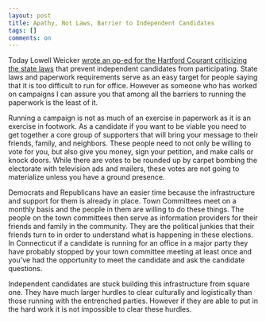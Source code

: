 ```yaml
---
layout: post
title: Apathy, Not Laws, Barrier to Independent Candidates
tags: []
comments: on
---
```

Today Lowell Weicker <a href="http://www.courant.com/news/opinion/hc-op-weicker-power-to-people-0912-20100912,0,2142960.story" target="_blank">wrote an op-ed for the Hartford Courant criticizing the state laws</a> that prevent independent candidates from participating. State laws and paperwork requirements serve as an easy target for people saying that it is too difficult to run for office. However as someone who has worked on campaigns I can assure you that among all the barriers to running the paperwork is the least of it.<p>Running a campaign is not as much of an exercise in paperwork as it is an exercise in footwork. As a candidate if you want to be viable you need to get together a core group of supporters that will bring your message to their friends, family, and neighbors. These people need to not only be willing to vote for you, but also give you money, sign your petition, and make calls or knock doors. While there are votes to be rounded up by carpet bombing the electorate with television ads and mailers, these votes are not going to materialize unless you have a ground presence.</p><p>Democrats and Republicans have an easier time because the infrastructure and support for them is already in place. Town Committees meet on a monthly basis and the people in them are willing to do these things. The people on the town committees then serve as information providers for their friends and family in the community. They are the political junkies that their friends turn to in order to understand what is happening in these elections. In Connecticut if a candidate is running for an office in a major party they have probably stopped by your town committee meeting at least once and you've had the opportunity to meet the candidate and ask the candidate questions.</p><p>Independent candidates are stuck building this infrastructure from square one. They have much larger hurdles to clear culturally and logistically than those running with the entrenched parties. However if they are able to put in the hard work it is not impossible to clear these hurdles.</p>
